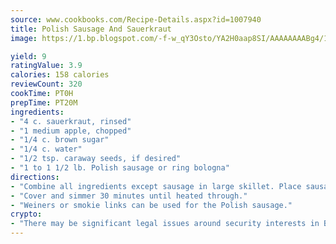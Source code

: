 ```yaml
---
source: www.cookbooks.com/Recipe-Details.aspx?id=1007940
title: Polish Sausage And Sauerkraut
image: https://1.bp.blogspot.com/-f-w_qY3Osto/YA2H0aap8SI/AAAAAAAABg4/17myAO5s9b8JksYvWDXpYkaDlcY0g6k_gCLcBGAsYHQ/s296/3.png

yield: 9
ratingValue: 3.9
calories: 158 calories
reviewCount: 320
cookTime: PT0H
prepTime: PT20M
ingredients:
- "4 c. sauerkraut, rinsed"
- "1 medium apple, chopped"
- "1/4 c. brown sugar"
- "1/4 c. water"
- "1/2 tsp. caraway seeds, if desired"
- "1 to 1 1/2 lb. Polish sausage or ring bologna"
directions:
- "Combine all ingredients except sausage in large skillet. Place sausage on top."
- "Cover and simmer 30 minutes until heated through."
- "Weiners or smokie links can be used for the Polish sausage."
crypto:
- "There may be significant legal issues around security interests in Bitcoin."
---
```

